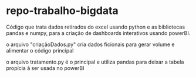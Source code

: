 # repo-trabalho-bigdata
Código que trata dados retirados do excel usando python e as bibliotecas pandas e numpy, para a criação de dashboards interativos usando powerBI.

o arquivo "criaçãoDados.py" cria dados ficionais para gerar volume e alimentar o código principal

o arquivo tratamento.py é o principal e utiliza pandas para deixar a tabela propícia à ser usada no powerBI



